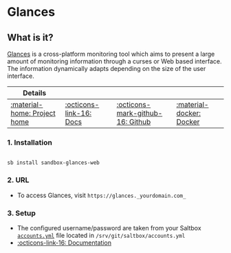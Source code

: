 # Glances

## What is it?

[Glances](http://nicolargo.github.io/glances/) is a cross-platform monitoring tool which aims to present a large amount of monitoring information through a curses or Web based interface. The information dynamically adapts depending on the size of the user interface.

| Details     |             |             |             |
|-------------|-------------|-------------|-------------|
| [:material-home: Project home ](http://nicolargo.github.io/glances/) | [:octicons-link-16: Docs](https://github.com/nicolargo/glances/wiki) | [:octicons-mark-github-16: Github](http://nicolargo.github.io/glances/) | [:material-docker: Docker ](https://hub.docker.com/r/nicolargo/glances)|

### 1. Installation

``` shell

sb install sandbox-glances-web

```

### 2. URL

- To access Glances, visit `https://glances._yourdomain.com_`

### 3. Setup
- The configured username/password are taken from your Saltbox [`accounts.yml`](/saltbox/install#configuration) file located in `/srv/git/saltbox/accounts.yml`
- [:octicons-link-16: Documentation](https://github.com/nicolargo/glances/wiki)
